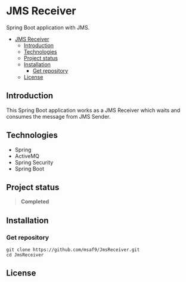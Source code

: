# JMS Receiver
Spring Boot application with JMS.

- [JMS Receiver](#jms-receiver)
  - [Introduction](#introduction)
  - [Technologies](#technologies)
  - [Project status](#project-status)
  - [Installation](#installation)
    - [Get repository](#get-repository)
  - [License](#license)

## Introduction
This Spring Boot application works as a JMS Receiver which waits and consumes the message from JMS Sender.

## Technologies
- Spring
- ActiveMQ
- Spring Security
- Spring Boot

## Project status
> **Completed**

## Installation
### Get repository
```git
git clone https://github.com/msaf9/JmsReceiver.git
cd JmsReceiver
```

## License
